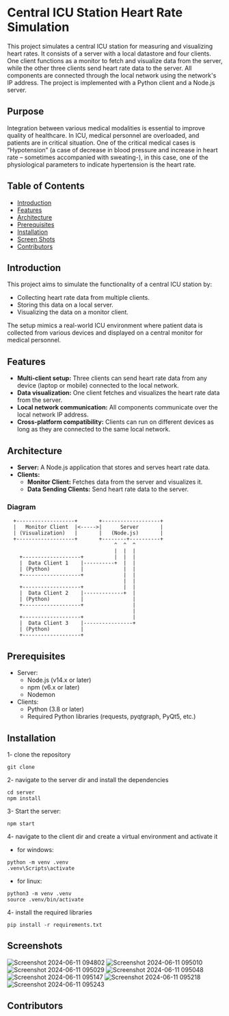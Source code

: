 # Central ICU Station Heart Rate Simulation

This project simulates a central ICU station for measuring and visualizing heart rates. It consists of a server with a local datastore and four clients. One client functions as a monitor to fetch and visualize data from the server, while the other three clients send heart rate data to the server. All components are connected through the local network using the network's IP address. The project is implemented with a Python client and a Node.js server.

## Purpose
Integration between various medical modalities is essential to
improve quality of healthcare. In ICU, medical personnel are overloaded, and
patients are in critical situation. One of the critical medical cases is
“Hypotension” (a case of decrease in blood pressure and increase in heart rate –
sometimes accompanied with sweating-), in this case, one of the physiological
parameters to indicate hypertension is the heart rate.

## Table of Contents

- [Introduction](#introduction)
- [Features](#features)
- [Architecture](#architecture)
- [Prerequisites](#prerequisites)
- [Installation](#installation)
- [Screen Shots](#screenshots)
- [Contributors](#contributors)


## Introduction

This project aims to simulate the functionality of a central ICU station by:

- Collecting heart rate data from multiple clients.
- Storing this data on a local server.
- Visualizing the data on a monitor client.

The setup mimics a real-world ICU environment where patient data is collected from various devices and displayed on a central monitor for medical personnel.

## Features

- **Multi-client setup:** Three clients can send heart rate data from any device (laptop or mobile) connected to the local network.
- **Data visualization:** One client fetches and visualizes the heart rate data from the server.
- **Local network communication:** All components communicate over the local network IP address.
- **Cross-platform compatibility:** Clients can run on different devices as long as they are connected to the same local network.

## Architecture

- **Server:** A Node.js application that stores and serves heart rate data.
- **Clients:**
  - **Monitor Client:** Fetches data from the server and visualizes it.
  - **Data Sending Clients:** Send heart rate data to the server.

### Diagram

```plaintext
  +-------------------+       +-------------------+
  |   Monitor Client  |<----->|      Server       |
  | (Visualization)   |       |   (Node.js)       |
  +-------------------+       +--------+----------+
                                   ^  ^  ^
                                   |  |  |
    +-------------------+          |  |  |
    |  Data Client 1    |----------+  |  |
    | (Python)          |             |  |
    +-------------------+             |  |
                                      |  |
    +-------------------+             |  |
    |  Data Client 2    |-------------+  |
    | (Python)          |                |
    +-------------------+                |
                                         |
    +-------------------+                |
    |  Data Client 3    |----------------+
    | (Python)          |
    +-------------------+
```
## Prerequisites
- Server:
     - Node.js (v14.x or later)
     - npm (v6.x or later)
     - Nodemon
- Clients:
     - Python (3.8 or later)
     - Required Python libraries (requests, pyqtgraph, PyQt5, etc.)

## Installation
1- clone the repository
```
git clone
```
2- navigate to the server dir and install the dependencies
```
cd server
npm install
```
3- Start the server:
```
npm start
```
4- navigate to the client dir and create a virtual environment and activate it
- for windows:
```
python -m venv .venv
.venv\Scripts\activate
```
- for linux:
```
python3 -m venv .venv
source .venv/bin/activate
```
4- install the required libraries
```
pip install -r requirements.txt
```
## Screenshots
![Screenshot 2024-06-11 094802](https://github.com/yusufafify/Central_ICU_Station/assets/115397064/6138d75a-10ae-46e7-8042-2ba5c0e5355a)
![Screenshot 2024-06-11 095010](https://github.com/yusufafify/Central_ICU_Station/assets/115397064/ef183d83-724a-4f13-bb31-5e6bfe3bb812)
![Screenshot 2024-06-11 095029](https://github.com/yusufafify/Central_ICU_Station/assets/115397064/2147bd59-7d08-4d5d-80ee-9e566bce30a4)
![Screenshot 2024-06-11 095048](https://github.com/yusufafify/Central_ICU_Station/assets/115397064/3ac15288-bf57-47f5-bb35-4457a8258986)
![Screenshot 2024-06-11 095147](https://github.com/yusufafify/Central_ICU_Station/assets/115397064/b806faf7-10a8-4cb3-bf00-8998ff84d3b9)
![Screenshot 2024-06-11 095218](https://github.com/yusufafify/Central_ICU_Station/assets/115397064/bdcef4a7-436a-4633-a13b-92a23c0d48f7)
![Screenshot 2024-06-11 095243](https://github.com/yusufafify/Central_ICU_Station/assets/115397064/309216f1-7dbc-4a31-8bc0-d398302f8e53)

## Contributors

